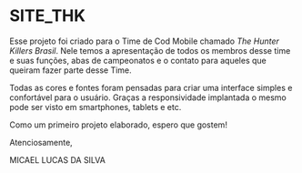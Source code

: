 # SITE_THK
 
 Esse projeto foi criado para o Time de Cod Mobile chamado *The Hunter Killers Brasil*. Nele temos a apresentação de todos os membros desse time e suas funções, abas de campeonatos e o contato para aqueles que queiram fazer parte desse Time.
 
 Todas as cores e fontes foram pensadas para criar uma interface simples e confortável para o usuário. Graças a responsividade implantada o mesmo pode ser visto em smartphones, tablets e etc.
 
 Como um primeiro projeto elaborado, espero que gostem!
 
 Atenciosamente,
 
 MICAEL LUCAS DA SILVA
 
 
